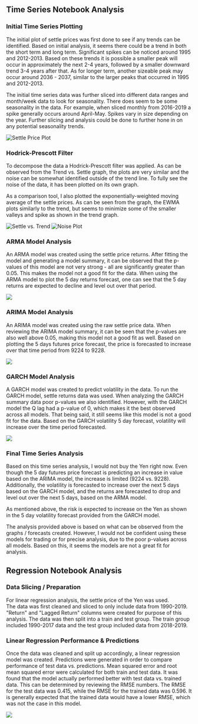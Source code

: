 ## Time Series Notebook Analysis

### Initial Time Series Plotting
The initial plot of settle prices was first done to see if 
any trends can be identified.  Based on initial analysis, it seems there
could be a trend in both the short term and long term.  Significant 
spikes can be noticed around 1995 and 2012-2013.  Based on these trends
it is possible a smaller peak will occur in approximately the next 
2-4 years, followed by a smaller downward trend 3-4 years after that. 
As for longer term, another sizeable peak may occur around 2036 - 2037, 
similar to the larger peaks that occurred in 1995 and 2012-2013. 

The initial time series data was further sliced into 
different data ranges and month/week data to look for seasonality. There
does seem to be some seasonality in the data.  For example, when sliced
monthly from 2016-2019 a spike generally occurs around April-May.  Spikes
vary in size depending on the year.  Further slicing and analysis could be
done to further hone in on any potential seasonality trends. 

![Settle Price Plot](time_series.PNG)

### Hodrick-Prescott Filter
To decompose the data a Hodrick-Prescott filter was applied.  As can be
observed from the Trend vs. Settle graph, the plots are very similar and 
the noise can be somewhat identified outside of the trend line.  To fully
see the noise of the data, it has been plotted on its own graph. 

As a comparison tool, I also plotted the exponentially-weighted moving 
average of the settle prices.  As can be seen from the graph, the EWMA 
plots similarly to the trend, but seems to minimize some of the smaller
valleys and spike as shown in the trend graph. 

![Settle vs. Trend](settle_trend.PNG)
![Noise Plot](noise.PNG)

### ARMA Model Analysis
An ARMA model was created using the settle price returns.  After fitting 
the model and generating a model summary, it can be observed that the 
p-values of this model are not very strong - all are significantly 
greater than 0.05.  This makes the model not a good fit for the data.  When using the ARMA model to plot the 5 day returns forecast, one can see that the 5 day returns are expected to decline and level out over that period. 

![](5_day_returns.PNG)

### ARIMA Model Analysis 
An ARIMA model was created using the raw settle price data.  When reviewing
the ARIMA model summary, it can be seen that the p-values are also well 
above 0.05, making this model not a good fit as well.  Based on plotting the 5 days futures price forecast, the price is forecasted to increase over that time period from 9224 to 9228. 

![](5_day_price.PNG)

### GARCH Model Analysis 
A GARCH model was created to predict volatility in the data.  To run the 
GARCH model, settle returns data was used.  When analyzing the GARCH summary
data poor p-values we also identified.  However, with the GARCH model the Q lag
had a p-value of 0, which makes it the best observed across all models.  That being said, it still seems like this model is not a good fit for the
data.  Based on the GARCH volatility 5 day forecast, volatility will increase over the time period forecasted. 

![](5_day_volatility.PNG)

### Final Time Series Analysis
Based on this time series analysis, I would not buy the Yen right now. Even though the 5 day futures price forecast is predicting an increase in value based on the ARIMA model, the increase is limited (9224 vs. 9228).  Additionally, the volatility is forecasted to increase over the next 5 days based on the GARCH model, and the returns are forecasted to drop and level out over the next 5 days, based on the ARMA model.  

As mentioned above, the risk is expected to increase on the Yen as shown in the 5 day volatility forecast provided from the GARCH model. 

The analysis provided above is based on what can be observed from the graphs / forecasts created.  However, I would not be confident using these models for trading or for precise analysis, due to the poor p-values across all models.  Based on this, it seems the models are not a great fit for analysis.

## Regression Notebook Analysis

### Data Slicing / Preparation

For linear regression analysis, the settle price of the Yen was used.  
The data was first cleaned and sliced to only include data from 1990-2019. 
"Return" and "Lagged Return" columns were created for purpose of this 
analysis.  The data was then split into a train and test group.  The train
group included 1990-2017 data and the test group included data from 2018-2019.

### Linear Regression Performance & Predictions 
Once the data was cleaned and split up accordingly, a linear regression
model was created.  Predictions were generated in order to compare performance 
of test data vs. predictions.  Mean squared error and root mean squared error were calculated for 
both train and test data.  It was found that the model actually performed 
better with test data vs. trained data.  This can be determined by reviewing 
the RMSE numbers.  The RMSE for the test data was 0.415, while the RMSE for
the trained data was 0.596.  It is generally expected that the trained data
would have a lower RMSE, which was not the case in this model.  

![](return_vs_predicted.PNG)
